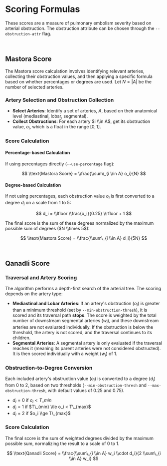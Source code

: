 # Scoring Formulas

These scores are a measure of pulmonary embolism severity based on arterial obstruction.
The obstruction attribute can be chosen through the `--obstruction-attr` flag.

&#160;

## Mastora Score

The Mastora score calculation involves identifying relevant arteries, collecting their obstruction values, and then applying a specific formula based on whether percentages or degrees are used. Let $N = |A|$ be the number of selected arteries.

### Artery Selection and Obstruction Collection

- **Select Arteries**: Identify a set of arteries, $A$, based on their anatomical level (mediastinal, lobar, segmental).
- **Collect Obstructions**: For each artery $i \\in A$, get its obstruction value, $o_i$, which is a float in the range $[0, 1]$.

### Score Calculation

#### Percentage-based Calculation

If using percentages directly (`--use-percentage` flag):

$$ \\text{Mastora Score} = \\frac{\\sum\_{i \\in A} o_i}{N} $$

#### Degree-based Calculation

If not using percentages, each obstruction value $o_i$ is first converted to a degree $d_i$ on a scale from 1 to 5:

$$ d_i = \\lfloor \\frac{o_i}{0.25} \\rfloor + 1 $$

The final score is the sum of these degrees normalized by the maximum possible sum of degrees ($N \\times 5$):

$$ \\text{Mastora Score} = \\frac{\\sum\_{i \\in A} d_i}{5N} $$

&#160;

## Qanadli Score

### Traversal and Artery Scoring

The algorithm performs a depth-first search of the arterial tree. The scoring depends on the artery type:

- **Mediastinal and Lobar Arteries**: If an artery's obstruction ($o_i$) is greater than a minimum threshold (set by `--min-obstruction-thresh`), it is scored and its traversal path **stops**. The score is weighted by the total number of downstream segmental arteries ($w_i$), and these downstream arteries are not evaluated individually. If the obstruction is below the threshold, the artery is not scored, and the traversal continues to its children.
- **Segmental Arteries**: A segmental artery is only evaluated if the traversal reaches it (meaning its parent arteries were not considered obstructed). It is then scored individually with a weight ($w_i$) of 1.

### Obstruction-to-Degree Conversion

Each included artery's obstruction value ($o_i$) is converted to a degree ($d_i$) from 0 to 2, based on two thresholds (`--min-obstruction-thresh` and `--max-obstruction-thresh`, with default values of 0.25 and 0.75).

- $d_i = 0$ if $o_i < T\_{min}$
- $d_i = 1$ if $T\_{min} \\le o_i < T\_{max}$
- $d_i = 2$ if $o_i \\ge T\_{max}$

### Score Calculation

The final score is the sum of weighted degrees divided by the maximum possible sum, normalizing the result to a scale of 0 to 1.

$$ \\text{Qanadli Score} = \\frac{\\sum\_{i \\in A} w_i \\cdot d_i}{2 \\sum\_{i \\in A} w_i} $$
